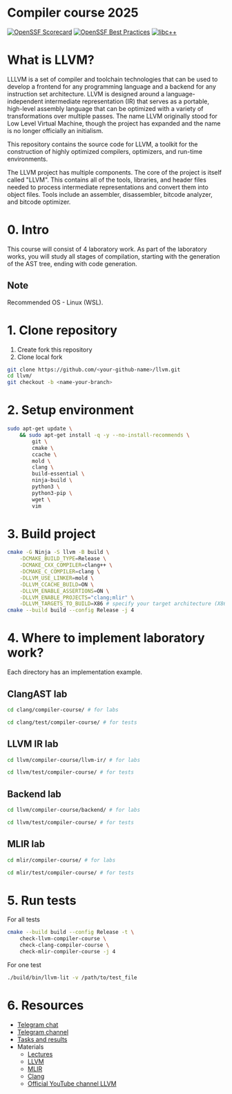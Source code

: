 # Compiler course 2025

[![OpenSSF Scorecard](https://api.securityscorecards.dev/projects/github.com/llvm/llvm-project/badge)](https://securityscorecards.dev/viewer/?uri=github.com/llvm/llvm-project)
[![OpenSSF Best Practices](https://www.bestpractices.dev/projects/8273/badge)](https://www.bestpractices.dev/projects/8273)
[![libc++](https://github.com/llvm/llvm-project/actions/workflows/libcxx-build-and-test.yaml/badge.svg?branch=main&event=schedule)](https://github.com/llvm/llvm-project/actions/workflows/libcxx-build-and-test.yaml?query=event%3Aschedule)

# What is LLVM?
LLLVM is a set of compiler and toolchain technologies that can be used to develop a frontend for any programming language and a backend for any instruction set architecture. LLVM is designed around a language-independent intermediate representation (IR) that serves as a portable, high-level assembly language that can be optimized with a variety of transformations over multiple passes. The name LLVM originally stood for Low Level Virtual Machine, though the project has expanded and the name is no longer officially an initialism.

This repository contains the source code for LLVM, a toolkit for the
construction of highly optimized compilers, optimizers, and run-time
environments.

The LLVM project has multiple components. The core of the project is
itself called "LLVM". This contains all of the tools, libraries, and header
files needed to process intermediate representations and convert them into
object files. Tools include an assembler, disassembler, bitcode analyzer, and
bitcode optimizer.

# 0. Intro
This course will consist of 4 laboratory work. As part of the laboratory works, you will study all stages of compilation, starting with the generation of the AST tree, ending with code generation.

## Note
Recommended OS - Linux (WSL).

# 1. Clone repository
1. Create fork this repository
2. Clone local fork
```bash
git clone https://github.com/<your-github-name>/llvm.git
cd llvm/
git checkout -b <name-your-branch>
```

# 2. Setup environment
```bash
sudo apt-get update \
    && sudo apt-get install -q -y --no-install-recommends \
        git \
        cmake \
        ccache \
        mold \
        clang \
        build-essential \
        ninja-build \
        python3 \
        python3-pip \
        wget \
        vim
```

# 3. Build project
```bash
cmake -G Ninja -S llvm -B build \
    -DCMAKE_BUILD_TYPE=Release \
    -DCMAKE_CXX_COMPILER=clang++ \
    -DCMAKE_C_COMPILER=clang \
    -DLLVM_USE_LINKER=mold \
    -DLLVM_CCACHE_BUILD=ON \
    -DLLVM_ENABLE_ASSERTIONS=ON \
    -DLLVM_ENABLE_PROJECTS="clang;mlir" \
    -DLLVM_TARGETS_TO_BUILD=X86 # specify your target architecture (X86, Aarch64)
cmake --build build --config Release -j 4
```
# 4. Where to implement laboratory work?
Each directory has an implementation example.

## ClangAST lab
```bash
cd clang/compiler-course/ # for labs
```
```bash
cd clang/test/compiler-course/ # for tests
```
## LLVM IR lab
```bash
cd llvm/compiler-course/llvm-ir/ # for labs
```
```bash
cd llvm/test/compiler-course/ # for tests
```
## Backend lab
```bash
cd llvm/compiler-course/backend/ # for labs
```
```bash
cd llvm/test/compiler-course/ # for tests
```
## MLIR lab
```bash MLIR
cd mlir/compiler-course/ # for labs
```
```bash MLIR
cd mlir/test/compiler-course/ # for tests
```
# 5. Run tests
For all tests
```bash
cmake --build build --config Release -t \
    check-llvm-compiler-course \
    check-clang-compiler-course \
    check-mlir-compiler-course -j 4
```
For one test
```bash
./build/bin/llvm-lit -v /path/to/test_file
```
# 6. Resources
- [Telegram сhat][chat]
- [Telegram сhannel][channel]
- [Tasks and results][results]
- Materials
    - [Lectures][lecture]
    - [LLVM][llvm]
    - [MLIR][mlir]
    - [Clang][clang]
    - [Official YouTube channel LLVM][youtube_llvm]

<!-- LINKS -->
<!-- Tasks and results -->
[results]: https://docs.google.com/spreadsheets/d/1LiZ5FMd5t61yoGdnpANTFpzqtKD_ejtvLl1cHKZxvXQ/edit?usp=sharing
<!-- Contacts -->
[channel]: https://t.me/+TPntKPD8z0E3OWJi
[chat]: https://t.me/+JG3n1jeSAiIxZjMy
<!-- Materials -->
[lecture]: https://github.com/NN-complr-tech/Complr-course-lectures
[llvm]: https://llvm.org/
[mlir]: https://mlir.llvm.org/
[clang]: https://clang.llvm.org/
[youtube_llvm]: https://www.youtube.com/@LLVMPROJ
